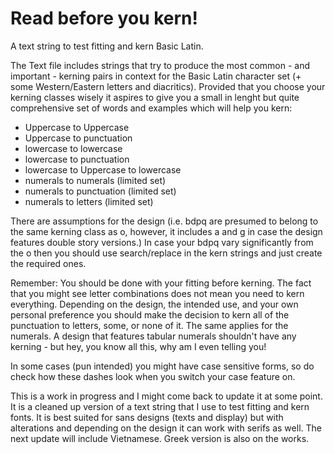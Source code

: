 # Read before you kern!
A text string to test fitting and kern Basic Latin.

The Text file includes strings that try to produce the most common - and important - kerning pairs in context for the Basic Latin character set (+ some Western/Eastern letters and diacritics). Provided that you choose your kerning classes wisely it aspires to give you a small in lenght but quite comprehensive set of words and examples which will help you kern:

- Uppercase to Uppercase
- Uppercase to punctuation
- lowercase to lowercase
- lowercase to punctuation 
- lowercase to Uppercase to lowercase
- numerals to numerals (limited set)
- numerals to punctuation (limited set)
- numerals to letters (limited set)

There are assumptions for the design (i.e. bdpq are presumed to belong to the same kerning class as o, however, it includes a and g in case the design features double story versions.) In case your bdpq vary significantly from the o then you should use search/replace in the kern strings and just create the required ones. 

Remember: You should be done with your fitting before kerning. The fact that you might see letter combinations does not mean you need to kern everything. Depending on the design, the intended use, and your own personal preference you should make the decision to kern all of the punctuation to letters, some, or none of it. The same applies for the numerals. A design that features tabular numerals shouldn't have any kerning - but hey, you know all this, why am I even telling you!

In some cases (pun intended) you might have case sensitive forms, so do check how these dashes look when you switch your case feature on.

This is a work in progress and I might come back to update it at some point. It is a cleaned up version of a text string that I use to test fitting and kern fonts. It is best suited for sans designs (texts and display) but with alterations and depending on the design it can work with serifs as well. The next update will include Vietnamese. Greek version is also on the works. 
